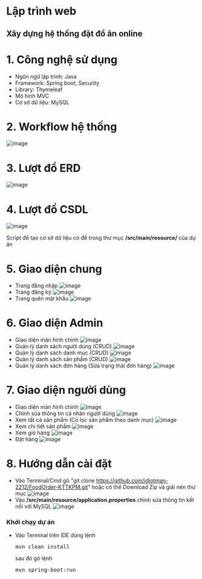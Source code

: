 # Lập trình web
## Xây dựng hệ thống đặt đồ ăn online
# 1. Công nghệ sử dụng
- Ngôn ngữ lập trình: Java
- Framework: Spring boot, Security
- Library: Thymeleaf
- Mô hình MVC
- Cơ sở dữ liệu: MySQL

# 2. Workflow hệ thống
![image](https://github.com/idiotman-2212/FoodOrder-KTTKPM/assets/82036270/d5b7f53d-53f2-499c-9a50-89c0e53bad17)
# 3. Lượt đồ ERD
![image](https://github.com/idiotman-2212/FoodOrder-KTTKPM/assets/82036270/a480b1c1-dda3-40df-b391-43f677f4ca31)
# 4. Lượt đồ CSDL
![image](https://github.com/idiotman-2212/FoodOrder-KTTKPM/assets/82036270/158b218c-5e4e-4d74-862b-cc2b44f17431)

Script để tạo cơ sở dữ liệu có để trong thư mục **/src/main/resource/** của dự án

# 5. Giao diện chung
- Trang đăng nhập
![image](https://github.com/idiotman-2212/FoodOrder-KTTKPM/assets/82036270/4f285e31-438a-4bd0-967b-9b4d08336582)
- Trang đăng ký
![image](https://github.com/idiotman-2212/FoodOrder-KTTKPM/assets/82036270/283054b1-4fad-4619-bc0d-b01ca9f66eab)
- Trang quên mật khẩu
![image](https://github.com/idiotman-2212/FoodOrder-KTTKPM/assets/82036270/dda9d875-d21e-46b3-9977-ffaf911ee4f5)

# 6. Giao diện Admin
- Giao diện màn hình chính
![image](https://github.com/idiotman-2212/FoodOrder-KTTKPM/assets/82036270/044ed978-e9df-4946-8556-259a28c1e1b2)
- Quản lý danh sách người dùng (CRUD)
![image](https://github.com/idiotman-2212/FoodOrder-KTTKPM/assets/82036270/1aa35c47-b683-40b4-ac5e-5f28dd9e0fe4)
- Quản lý danh sách danh mục (CRUD)
![image](https://github.com/idiotman-2212/FoodOrder-KTTKPM/assets/82036270/ef6fe77e-f9cb-420f-bc85-e3d5b7ab0340)
- Quản lý danh sách sản phẩm (CRUD)
![image](https://github.com/idiotman-2212/FoodOrder-KTTKPM/assets/82036270/be640998-279b-47ec-941d-1f41e81dd45c)
- Quản lý danh sách đơn hàng (Sửa trạng thái đơn hàng)
![image](https://github.com/idiotman-2212/FoodOrder-KTTKPM/assets/82036270/023f8e01-9473-4370-8e84-cec7b65deb1b)

# 7. Giao diện người dùng
- Giao diện màn hình chính
![image](https://github.com/idiotman-2212/FoodOrder-KTTKPM/assets/82036270/4de5cfa4-0f59-440b-94a2-5fe52cf6b975)
- Chỉnh sửa thông tin cá nhân người dùng
![image](https://github.com/idiotman-2212/FoodOrder-KTTKPM/assets/82036270/432d7ee0-3805-48bd-aafa-f551a1d79dc6)
- Xem tất cả sản phẩm (Có lọc sản phẩm theo danh mục)
![image](https://github.com/idiotman-2212/FoodOrder-KTTKPM/assets/82036270/cfa80fa2-9d73-4b9a-ad7c-201e1a7c22e8)
- Xem chi tiết sản phẩm
![image](https://github.com/idiotman-2212/FoodOrder-KTTKPM/assets/82036270/42572c73-ccbc-4739-bebb-b03f14854a65)
- Xem giỏ hàng
![image](https://github.com/idiotman-2212/FoodOrder-KTTKPM/assets/82036270/bfd47637-3d1c-4794-a942-bd6a2509390c)
- Đặt hàng
![image](https://github.com/idiotman-2212/FoodOrder-KTTKPM/assets/82036270/8a419724-25fd-4c9d-8f24-2378eb66504b)

# 8. Hướng dẫn cài đặt
- Vào Terminal/Cmd gõ "git clone https://github.com/idiotman-2212/FoodOrder-KTTKPM.git" hoặc có thể Download Zip và giải nén thư mục
![image](https://github.com/idiotman-2212/FoodOrder-KTTKPM/assets/82036270/f5347ff0-780d-4387-b1c8-52f62a8a8dcb)
- Vào **/src/main/resource/application.properties** chỉnh sửa thông tin kết nối với MySQL
![image](https://github.com/idiotman-2212/FoodOrder-KTTKPM/assets/82036270/2f4526e5-9fff-4894-a90c-bc51da4e3ea0)
### Khởi chạy dự án 
- Vào Terminal trên IDE dùng lệnh <pre>mvn clean install</pre> sau đó gõ lệnh <pre>mvn spring-boot:run</pre>


